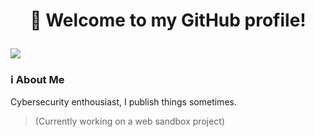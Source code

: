 # <p align="center">👋 Welcome to my GitHub profile!</p>
[<img src="https://img.shields.io/badge/HackTheBox-111927?style=for-the-badge&logo=Hack%20The%20Box&logoColor=9FEF00"/>](https://app.hackthebox.com/users/610508)
### ℹ️ About Me
Cybersecurity enthousiast, I publish things sometimes.
> (Currently working on a web sandbox project)
